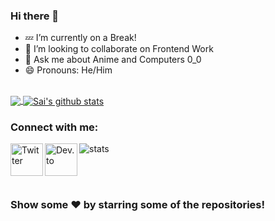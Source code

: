 ### Hi there 👋

- 💤 I’m currently on a Break!
- 👯 I’m looking to collaborate on Frontend Work
- 💬 Ask me about Anime and Computers 0_0
- 😄 Pronouns: He/Him
<br>

<a href="https://github.com/whitedevil-glitch">
  <img align="center" src="https://github-readme-stats.vercel.app/api/top-langs/?username=whitedevil-glitch&theme=dracula&line_langs_below=1" />
</a>
<a href="https://github.com/whitedevil-glitch">
 <img align="center" src="https://github-readme-stats.vercel.app/api?username=whitedevil-glitch&show_icons=true&theme=dracula&line_height=27" alt="Sai's github stats"/>
</a>

### Connect with me:


[<img align="left" alt=" Twitter" width="52px" src="https://cdn.jsdelivr.net/npm/simple-icons@v3/icons/twitter.svg" />][twitter]
[<img align="left" alt=" Dev.to" width="52px" src="https://simpleicons.org/icons/devdotto.svg" />][DEV]


![stats](https://komarev.com/ghpvc/?username=whitedevil-glitch&color=blueviolet)

<br>
<br>

### Show some ❤️ by starring some of the repositories!

[twitter]: https://twitter.com/SaiShankar28
[DEV]: https://dev.to/saishankar


